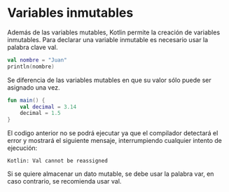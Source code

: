 # Variables inmutables

Además de las variables mutables, Kotlin permite la creación de variables inmutables.
Para declarar una variable inmutable es necesario usar la palabra clave val.

```kotlin
val nombre = "Juan"
println(nombre)
```

Se diferencia de las variables mutables en que su valor sólo puede ser asignado una vez.

```kotlin
fun main() {
    val decimal = 3.14
    decimal = 1.5
}
```

El codigo anterior no se podrá ejecutar ya que el compilador detectará el error y mostrará el siguiente mensaje, interrumpiendo cualquier intento de ejecución:

```
Kotlin: Val cannot be reassigned
```

Si se quiere almacenar un dato mutable, se debe usar la palabra var, en caso contrario, se recomienda usar val.
